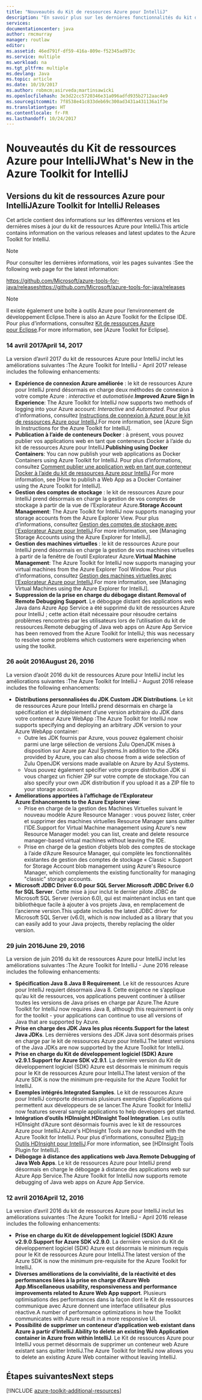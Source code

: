 ```yaml
---
title: "Nouveautés du Kit de ressources Azure pour IntelliJ"
description: "En savoir plus sur les dernières fonctionnalités du kit de ressources Azure pour IntelliJ."
services: 
documentationcenter: java
author: rmcmurray
manager: routlaw
editor: 
ms.assetid: 46ed791f-df59-416a-809e-f52345ad973c
ms.service: multiple
ms.workload: na
ms.tgt_pltfrm: multiple
ms.devlang: Java
ms.topic: article
ms.date: 10/19/2017
ms.author: robmcm;asirveda;martinsawicki
ms.openlocfilehash: 3e3d22cc5720346e31a096adfd935b2712aac4e9
ms.sourcegitcommit: 7f8538e41c833deb69c300ad3431a431136a1f3e
ms.translationtype: HT
ms.contentlocale: fr-FR
ms.lasthandoff: 10/24/2017
---
```

# <a name="whats-new-in-the-azure-toolkit-for-intellij"></a><span data-ttu-id="0bb3a-103">Nouveautés du Kit de ressources Azure pour IntelliJ</span><span class="sxs-lookup"><span data-stu-id="0bb3a-103">What's New in the Azure Toolkit for IntelliJ</span></span>

## <a name="azure-toolkit-for-intellij-releases"></a><span data-ttu-id="0bb3a-104">Versions du kit de ressources Azure pour IntelliJ</span><span class="sxs-lookup"><span data-stu-id="0bb3a-104">Azure Toolkit for IntelliJ Releases</span></span>
<span data-ttu-id="0bb3a-105">Cet article contient des informations sur les différentes versions et les dernières mises à jour du kit de ressources Azure pour IntelliJ.</span><span class="sxs-lookup"><span data-stu-id="0bb3a-105">This article contains information on the various releases and latest updates to the Azure Toolkit for IntelliJ.</span></span>

> [!NOTE]
> <span data-ttu-id="0bb3a-106">Pour consulter les dernières informations, voir les pages suivantes :</span><span class="sxs-lookup"><span data-stu-id="0bb3a-106">See the following web page for the latest information:</span></span>
> 
> <span data-ttu-id="0bb3a-107"><https://github.com/Microsoft/azure-tools-for-java/releases></span><span class="sxs-lookup"><span data-stu-id="0bb3a-107"><https://github.com/Microsoft/azure-tools-for-java/releases></span></span>

> [!NOTE]
> <span data-ttu-id="0bb3a-108">Il existe également une boîte à outils Azure pour l’environnement de développement Eclipse.</span><span class="sxs-lookup"><span data-stu-id="0bb3a-108">There is also an Azure Toolkit for the Eclipse IDE.</span></span> <span data-ttu-id="0bb3a-109">Pour plus d’informations, consultez [Kit de ressources Azure pour Eclipse].</span><span class="sxs-lookup"><span data-stu-id="0bb3a-109">For more information, see [Azure Toolkit for Eclipse].</span></span>
> 
> 

### <a name="april-14-2017"></a><span data-ttu-id="0bb3a-110">14 avril 2017</span><span class="sxs-lookup"><span data-stu-id="0bb3a-110">April 14, 2017</span></span>
<span data-ttu-id="0bb3a-111">La version d’avril 2017 du kit de ressources Azure pour IntelliJ inclut les améliorations suivantes :</span><span class="sxs-lookup"><span data-stu-id="0bb3a-111">The Azure Toolkit for IntelliJ - April 2017 release includes the following enhancements:</span></span>

* <span data-ttu-id="0bb3a-112">**Expérience de connexion Azure améliorée** : le kit de ressources Azure pour IntelliJ prend désormais en charge deux méthodes de connexion à votre compte Azure : *interactive* et *automatisée*.</span><span class="sxs-lookup"><span data-stu-id="0bb3a-112">**Improved Azure Sign In Experience**: The Azure Toolkit for IntelliJ now supports two methods of logging into your Azure account: *Interactive* and *Automated*.</span></span> <span data-ttu-id="0bb3a-113">Pour plus d’informations, consultez [Instructions de connexion à Azure pour le kit de ressources Azure pour IntelliJ].</span><span class="sxs-lookup"><span data-stu-id="0bb3a-113">For more information, see [Azure Sign In Instructions for the Azure Toolkit for IntelliJ].</span></span>
* <span data-ttu-id="0bb3a-114">**Publication à l’aide de conteneurs Docker** : à présent, vous pouvez publier vos applications web en tant que conteneurs Docker à l’aide du kit de ressources Azure pour IntelliJ.</span><span class="sxs-lookup"><span data-stu-id="0bb3a-114">**Publishing using Docker Containers**: You can now publish your web applications as Docker Containers using Azure Toolkit for IntelliJ.</span></span> <span data-ttu-id="0bb3a-115">Pour plus d’informations, consultez [Comment publier une application web en tant que conteneur Docker à l’aide du kit de ressources Azure pour IntelliJ].</span><span class="sxs-lookup"><span data-stu-id="0bb3a-115">For more information, see [How to publish a Web App as a Docker Container using the Azure Toolkit for IntelliJ].</span></span>
* <span data-ttu-id="0bb3a-116">**Gestion des comptes de stockage** : le kit de ressources Azure pour IntelliJ prend désormais en charge la gestion de vos comptes de stockage à partir de la vue de l’Explorateur Azure.</span><span class="sxs-lookup"><span data-stu-id="0bb3a-116">**Storage Account Management**: The Azure Toolkit for IntelliJ now supports managing your storage accounts from the Azure Explorer View.</span></span> <span data-ttu-id="0bb3a-117">Pour plus d’informations, consultez [Gestion des comptes de stockage avec l’Explorateur Azure pour IntelliJ].</span><span class="sxs-lookup"><span data-stu-id="0bb3a-117">For more information, see [Managing Storage Accounts using the Azure Explorer for IntelliJ].</span></span>
* <span data-ttu-id="0bb3a-118">**Gestion des machines virtuelles** : le kit de ressources Azure pour IntelliJ prend désormais en charge la gestion de vos machines virtuelles à partir de la fenêtre de l’outil Explorateur Azure.</span><span class="sxs-lookup"><span data-stu-id="0bb3a-118">**Virtual Machine Management**: The Azure Toolkit for IntelliJ now supports managing your virtual machines from the Azure Explorer Tool Window.</span></span> <span data-ttu-id="0bb3a-119">Pour plus d’informations, consultez [Gestion des machines virtuelles avec l’Explorateur Azure pour IntelliJ].</span><span class="sxs-lookup"><span data-stu-id="0bb3a-119">For more information, see [Managing Virtual Machines using the Azure Explorer for IntelliJ].</span></span>
* <span data-ttu-id="0bb3a-120">**Suppression de la prise en charge du débogage distant**.</span><span class="sxs-lookup"><span data-stu-id="0bb3a-120">**Removal of Remote Debugging Support**.</span></span> <span data-ttu-id="0bb3a-121">Le débogage distant des applications web Java dans Azure App Service a été supprimé du kit de ressources Azure pour IntelliJ ; cette action était nécessaire pour résoudre certains problèmes rencontrés par les utilisateurs lors de l’utilisation du kit de ressources.</span><span class="sxs-lookup"><span data-stu-id="0bb3a-121">Remote debugging of Java web apps on Azure App Service has been removed from the Azure Toolkit for IntelliJ; this was necessary to resolve some problems which customers were experiencing when using the toolkit.</span></span>

### <a name="august-26-2016"></a><span data-ttu-id="0bb3a-122">26 août 2016</span><span class="sxs-lookup"><span data-stu-id="0bb3a-122">August 26, 2016</span></span>
<span data-ttu-id="0bb3a-123">La version d’août 2016 du kit de ressources Azure pour IntelliJ inclut les améliorations suivantes :</span><span class="sxs-lookup"><span data-stu-id="0bb3a-123">The Azure Toolkit for IntelliJ - August 2016 release includes the following enhancements:</span></span>

* <span data-ttu-id="0bb3a-124">**Distributions personnalisées du JDK**.</span><span class="sxs-lookup"><span data-stu-id="0bb3a-124">**Custom JDK Distributions**.</span></span> <span data-ttu-id="0bb3a-125">Le kit de ressources Azure pour IntelliJ prend désormais en charge la spécification et le déploiement d’une version arbitraire du JDK dans votre conteneur Azure WebApp :</span><span class="sxs-lookup"><span data-stu-id="0bb3a-125">The Azure Toolkit for IntelliJ now supports specifying and deploying an arbitrary JDK version to your Azure WebApp container:</span></span>
  * <span data-ttu-id="0bb3a-126">Outre les JDK fournis par Azure, vous pouvez également choisir parmi une large sélection de versions Zulu OpenJDK mises à disposition sur Azure par Azul Systems.</span><span class="sxs-lookup"><span data-stu-id="0bb3a-126">In addition to the JDKs provided by Azure, you can also choose from a wide selection of Zulu OpenJDK versions made available on Azure by Azul Systems.</span></span>
  * <span data-ttu-id="0bb3a-127">Vous pouvez également spécifier votre propre distribution JDK si vous chargez un fichier ZIP sur votre compte de stockage.</span><span class="sxs-lookup"><span data-stu-id="0bb3a-127">You can also specify your own JDK distribution if you upload it as a ZIP file to your storage account.</span></span>
* <span data-ttu-id="0bb3a-128">**Améliorations apportées à l’affichage de l’Explorateur Azure**:</span><span class="sxs-lookup"><span data-stu-id="0bb3a-128">**Enhancements to the Azure Explorer view**:</span></span>
  * <span data-ttu-id="0bb3a-129">Prise en charge de la gestion des Machines Virtuelles suivant le nouveau modèle Azure Resource Manager : vous pouvez lister, créer et supprimer des machines virtuelles Resource Manager sans quitter l’IDE.</span><span class="sxs-lookup"><span data-stu-id="0bb3a-129">Support for Virtual Machine management using Azure's new Resource Manager model: you can list, create and delete resource manager-based virtual machines without leaving the IDE.</span></span>
  * <span data-ttu-id="0bb3a-130">Prise en charge de la gestion d’objets blob des comptes de stockage à l’aide d’Azure Resource Manager, qui complète les fonctionnalités existantes de gestion des comptes de stockage « Classic ».</span><span class="sxs-lookup"><span data-stu-id="0bb3a-130">Support for Storage Account blob management using Azure's Resource Manager, which complements the existing functionality for managing "classic" storage accounts.</span></span>
* <span data-ttu-id="0bb3a-131">**Microsoft JDBC Driver 6.0 pour SQL Server**.</span><span class="sxs-lookup"><span data-stu-id="0bb3a-131">**Microsoft JDBC Driver 6.0 for SQL Server**.</span></span> <span data-ttu-id="0bb3a-132">Cette mise à jour inclut le dernier pilote JDBC de Microsoft SQL Server (version 6.0), qui est maintenant inclus en tant que bibliothèque facile à ajouter à vos projets Java, en remplacement de l’ancienne version.</span><span class="sxs-lookup"><span data-stu-id="0bb3a-132">This update includes the latest JDBC driver for Microsoft SQL Server (v6.0), which is now included as a library that you can easily add to your Java projects, thereby replacing the older version.</span></span>

### <a name="june-29-2016"></a><span data-ttu-id="0bb3a-133">29 juin 2016</span><span class="sxs-lookup"><span data-stu-id="0bb3a-133">June 29, 2016</span></span>
<span data-ttu-id="0bb3a-134">La version de juin 2016 du kit de ressources Azure pour IntelliJ inclut les améliorations suivantes :</span><span class="sxs-lookup"><span data-stu-id="0bb3a-134">The Azure Toolkit for IntelliJ - June 2016 release includes the following enhancements:</span></span>

* <span data-ttu-id="0bb3a-135">**Spécification Java 8**.</span><span class="sxs-lookup"><span data-stu-id="0bb3a-135">**Java 8 Requirement**.</span></span> <span data-ttu-id="0bb3a-136">Le kit de ressources Azure pour IntelliJ requiert désormais Java 8. Cette exigence ne s’applique qu’au kit de ressources, vos applications peuvent continuer à utiliser toutes les versions de Java prises en charge par Azure.</span><span class="sxs-lookup"><span data-stu-id="0bb3a-136">The Azure Toolkit for IntelliJ now requires Java 8, although this requirement is only for the toolkit - your applications can continue to use all versions of Java that are supported by Azure.</span></span>
* <span data-ttu-id="0bb3a-137">**Prise en charge des JDK Java les plus récents**.</span><span class="sxs-lookup"><span data-stu-id="0bb3a-137">**Support for the latest Java JDKs**.</span></span> <span data-ttu-id="0bb3a-138">Les dernières versions des JDK Java sont désormais prises en charge par le kit de ressources Azure pour IntelliJ.</span><span class="sxs-lookup"><span data-stu-id="0bb3a-138">The latest versions of the Java JDKs are now supported by the Azure Toolkit for IntelliJ.</span></span>
* <span data-ttu-id="0bb3a-139">**Prise en charge du Kit de développement logiciel (SDK) Azure v2.9.1**.</span><span class="sxs-lookup"><span data-stu-id="0bb3a-139">**Support for Azure SDK v2.9.1**.</span></span> <span data-ttu-id="0bb3a-140">La dernière version du Kit de développement logiciel (SDK) Azure est désormais le minimum requis pour le Kit de ressources Azure pour IntelliJ.</span><span class="sxs-lookup"><span data-stu-id="0bb3a-140">The latest version of the Azure SDK is now the minimum pre-requisite for the Azure Toolkit for IntelliJ.</span></span>
* <span data-ttu-id="0bb3a-141">**Exemples intégrés**.</span><span class="sxs-lookup"><span data-stu-id="0bb3a-141">**Integrated Samples**.</span></span> <span data-ttu-id="0bb3a-142">Le kit de ressources Azure pour IntelliJ comporte désormais plusieurs exemples d’applications qui permettent aux développeurs de se lancer.</span><span class="sxs-lookup"><span data-stu-id="0bb3a-142">The Azure Toolkit for IntelliJ now features several sample applications to help developers get started.</span></span>
* <span data-ttu-id="0bb3a-143">**Intégration d’outils HDInsight**.</span><span class="sxs-lookup"><span data-stu-id="0bb3a-143">**HDInsight Tool Integration**.</span></span> <span data-ttu-id="0bb3a-144">Les outils HDInsight d’Azure sont désormais fournis avec le kit de ressources Azure pour IntelliJ.</span><span class="sxs-lookup"><span data-stu-id="0bb3a-144">Azure's HDInsight Tools are now bundled with the Azure Toolkit for IntelliJ.</span></span> <span data-ttu-id="0bb3a-145">Pour plus d’informations, consultez [Plug-in Outils HDInsight pour IntelliJ].</span><span class="sxs-lookup"><span data-stu-id="0bb3a-145">For more information, see [HDInsight Tools Plugin for IntelliJ].</span></span>
* <span data-ttu-id="0bb3a-146">**Débogage à distance des applications web Java**.</span><span class="sxs-lookup"><span data-stu-id="0bb3a-146">**Remote Debugging of Java Web Apps**.</span></span> <span data-ttu-id="0bb3a-147">Le kit de ressources Azure pour IntelliJ prend désormais en charge le débogage à distance des applications web sur Azure App Service.</span><span class="sxs-lookup"><span data-stu-id="0bb3a-147">The Azure Toolkit for IntelliJ now supports remote debugging of Java web apps on Azure App Service.</span></span>

### <a name="april-12-2016"></a><span data-ttu-id="0bb3a-148">12 avril 2016</span><span class="sxs-lookup"><span data-stu-id="0bb3a-148">April 12, 2016</span></span>
<span data-ttu-id="0bb3a-149">La version d’avril 2016 du kit de ressources Azure pour IntelliJ inclut les améliorations suivantes :</span><span class="sxs-lookup"><span data-stu-id="0bb3a-149">The Azure Toolkit for IntelliJ - April 2016 release includes the following enhancements:</span></span>

* <span data-ttu-id="0bb3a-150">**Prise en charge du Kit de développement logiciel (SDK) Azure v2.9.0**.</span><span class="sxs-lookup"><span data-stu-id="0bb3a-150">**Support for Azure SDK v2.9.0**.</span></span> <span data-ttu-id="0bb3a-151">La dernière version du Kit de développement logiciel (SDK) Azure est désormais le minimum requis pour le Kit de ressources Azure pour IntelliJ.</span><span class="sxs-lookup"><span data-stu-id="0bb3a-151">The latest version of the Azure SDK is now the minimum pre-requisite for the Azure Toolkit for IntelliJ.</span></span>
* <span data-ttu-id="0bb3a-152">**Diverses améliorations de la convivialité, de la réactivité et des performances liées à la prise en charge d’Azure Web App**.</span><span class="sxs-lookup"><span data-stu-id="0bb3a-152">**Miscellaneous usability, responsiveness and performance improvements related to Azure Web App support**.</span></span> <span data-ttu-id="0bb3a-153">Plusieurs optimisations des performances dans la façon dont le Kit de ressources communique avec Azure donnent une interface utilisateur plus réactive.</span><span class="sxs-lookup"><span data-stu-id="0bb3a-153">A number of performance optimizations in how the Toolkit communicates with Azure result in a more responsive UI.</span></span>
* <span data-ttu-id="0bb3a-154">**Possibilité de supprimer un conteneur d’application web existant dans Azure à partir d’IntelliJ**.</span><span class="sxs-lookup"><span data-stu-id="0bb3a-154">**Ability to delete an existing Web Application container in Azure from within IntelliJ**.</span></span> <span data-ttu-id="0bb3a-155">Le Kit de ressources Azure pour IntelliJ vous permet désormais de supprimer un conteneur web Azure existant sans quitter IntelliJ.</span><span class="sxs-lookup"><span data-stu-id="0bb3a-155">The Azure Toolkit for IntelliJ now allows you to delete an existing Azure Web container without leaving IntelliJ.</span></span>

## <a name="next-steps"></a><span data-ttu-id="0bb3a-156">Étapes suivantes</span><span class="sxs-lookup"><span data-stu-id="0bb3a-156">Next steps</span></span>

[!INCLUDE [azure-toolkit-additional-resources](../includes/azure-toolkit-additional-resources.md)]

<!-- URL List -->

[Kit de ressources Azure pour Eclipse]: ../eclipse/azure-toolkit-for-eclipse.md

[Instructions de connexion à Azure pour le kit de ressources Azure pour IntelliJ]: ./azure-toolkit-for-intellij-sign-in-instructions.md
[Comment publier une application web en tant que conteneur Docker à l’aide du kit de ressources Azure pour IntelliJ]: ./azure-toolkit-for-intellij-publish-as-docker-container.md
[Gestion des comptes de stockage avec l’Explorateur Azure pour IntelliJ]: ./azure-toolkit-for-intellij-managing-storage-accounts-using-azure-explorer.md
[Gestion des machines virtuelles avec l’Explorateur Azure pour IntelliJ]: ./azure-toolkit-for-intellij-managing-virtual-machines-using-azure-explorer.md

[Azure Java Developer Center]: https://docs.microsoft.com/java/azure

[Plug-in Outils HDInsight pour IntelliJ]: /azure/hdinsight/hdinsight-apache-spark-intellij-tool-plugin
